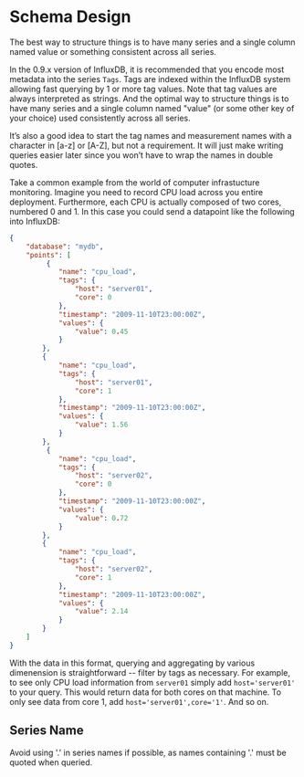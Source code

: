 # Schema Design

The best way to structure things is to have many series and a single column named value or something consistent across all series.

In the 0.9.x version of InfluxDB, it is recommended that you encode most metadata into the series `Tags`. Tags are indexed within the InfluxDB system allowing fast querying by 1 or more tag values. Note that tag values are always interpreted as strings. And the optimal way to structure things is to have many series and a single column named "value" (or some other key of your choice) used consistently across all series.

It’s also a good idea to start the tag names and measurement names with a character in [a-z] or [A-Z], but not a requirement. It will just make writing queries easier later since you won’t have to wrap the names in double quotes.

Take a common example from the world of computer infrastucture monitoring. Imagine you need to record CPU load across you entire deployment. Furthermore, each CPU is actually composed of two cores, numbered 0 and 1. In this case you could send a datapoint like the following into InfluxDB:

```json
{
    "database": "mydb",
    "points": [
         {
            "name": "cpu_load",
            "tags": {
                "host": "server01",
                "core": 0
            },
            "timestamp": "2009-11-10T23:00:00Z",
            "values": {
                "value": 0.45
            }
        },
        {
            "name": "cpu_load",
            "tags": {
                "host": "server01",
                "core": 1
            },
            "timestamp": "2009-11-10T23:00:00Z",
            "values": {
                "value": 1.56
            }
        },
         {
            "name": "cpu_load",
            "tags": {
                "host": "server02",
                "core": 0
            },
            "timestamp": "2009-11-10T23:00:00Z",
            "values": {
                "value": 0.72
            }
        },
        {
            "name": "cpu_load",
            "tags": {
                "host": "server02",
                "core": 1
            },
            "timestamp": "2009-11-10T23:00:00Z",
            "values": {
                "value": 2.14
            }
        }
    ]
}
```
With the data in this format, querying and aggregating by various dimenension is straightforward -- filter by tags as necessary. For example, to see only CPU load information from `server01` simply add `host='server01'` to your query. This would return data for both cores on that machine. To only see data from core 1, add `host='server01',core='1'`. And so on.

## Series Name
Avoid using '.' in series names if possible, as names containing '.' must be quoted when queried.

